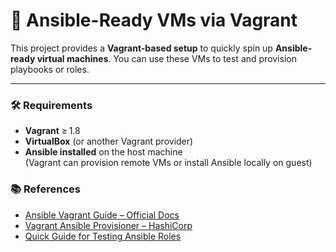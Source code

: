 # 🤖 Ansible-Ready VMs via Vagrant

This project provides a **Vagrant-based setup** to quickly spin up **Ansible-ready virtual machines**. You can use these VMs to test and provision playbooks or roles.

---

### 🛠️ Requirements

- **Vagrant** ≥ 1.8  
- **VirtualBox** (or another Vagrant provider)  
- **Ansible installed** on the host machine  
  (Vagrant can provision remote VMs or install Ansible locally on guest)


### 📚 References

- [Ansible Vagrant Guide – Official Docs](https://docs.ansible.com/ansible/9/scenario_guides/guide_vagrant.html)
- [Vagrant Ansible Provisioner – HashiCorp](https://developer.hashicorp.com/vagrant/docs/provisioning/ansible)
- [Quick Guide for Testing Ansible Roles](https://ansible-development.readthedocs.io/en/master/getting_started/)
